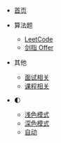 <!-- _navbar.md -->
- [首页]()

- 算法题
  - [LeetCode](leetcode/)
  - [剑指 Offer](lcof/lcof.md)

- 其他
  - [面试相关](interview/)
  - [课程相关](course/)

- 🌓
  - <a href="javascript:setLight()">浅色模式</a>
  - <a href="javascript:setDark()">深色模式</a>
  - <a title="在 Windows 10 1903，iOS 13，macOS 10.15 及更高版本系统上可跟随系统外观变色" href="javascript:autoSwitch()">自动</a>
